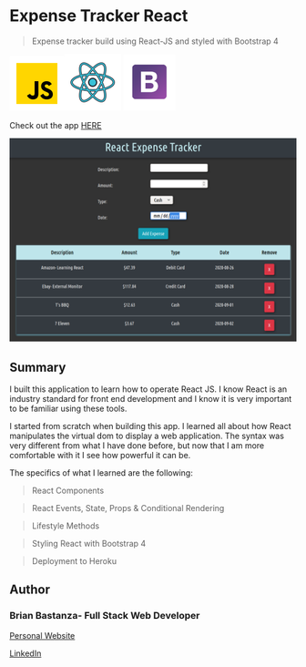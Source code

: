 # Expense Tracker React

> Expense tracker build using React-JS and styled with Bootstrap 4

![js](readmeImages/javascript.png)![react](readmeImages/react.png) ![bootstrap](readmeImages/bootstrap.png)

Check out the app [HERE](https://bb-expense-react.herokuapp.com/)

![Screenshot](readmeImages/screenshot.png)

## Summary

I built this application to learn how to operate React JS. I know React is an industry standard for front end development and I know it is very important to be familiar using these tools.

I started from scratch when building this app. I learned all about how React manipulates the virtual dom to display a web application. The syntax was very different from what I have done before, but now that I am more comfortable with it I see how powerful it can be.

The specifics of what I learned are the following:

> React Components

> React Events, State, Props & Conditional Rendering

> Lifestyle Methods

> Styling React with Bootstrap 4

> Deployment to Heroku

## Author

### Brian Bastanza- Full Stack Web Developer

[Personal Website](www.brianbastanza.com)

[LinkedIn](www.linkedin.com/in/brian-bastanza-9035397b)
